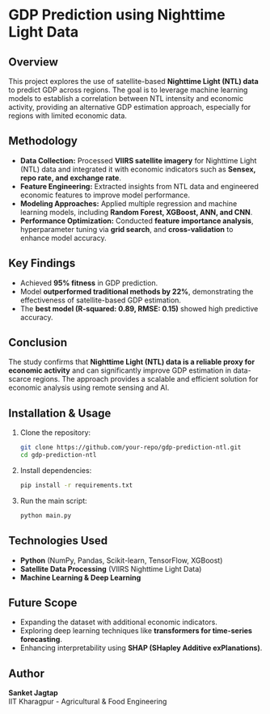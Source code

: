 # GDP Prediction using Nighttime Light Data

## Overview
This project explores the use of satellite-based **Nighttime Light (NTL) data** to predict GDP across regions. The goal is to leverage machine learning models to establish a correlation between NTL intensity and economic activity, providing an alternative GDP estimation approach, especially for regions with limited economic data.

## Methodology
- **Data Collection:** Processed **VIIRS satellite imagery** for Nighttime Light (NTL) data and integrated it with economic indicators such as **Sensex, repo rate, and exchange rate**.
- **Feature Engineering:** Extracted insights from NTL data and engineered economic features to improve model performance.
- **Modeling Approaches:** Applied multiple regression and machine learning models, including **Random Forest, XGBoost, ANN, and CNN**.
- **Performance Optimization:** Conducted **feature importance analysis**, hyperparameter tuning via **grid search**, and **cross-validation** to enhance model accuracy.

## Key Findings
- Achieved **95% fitness** in GDP prediction.
- Model **outperformed traditional methods by 22%**, demonstrating the effectiveness of satellite-based GDP estimation.
- The **best model (R-squared: 0.89, RMSE: 0.15)** showed high predictive accuracy.

## Conclusion
The study confirms that **Nighttime Light (NTL) data is a reliable proxy for economic activity** and can significantly improve GDP estimation in data-scarce regions. The approach provides a scalable and efficient solution for economic analysis using remote sensing and AI.

## Installation & Usage
1. Clone the repository:
   ```sh
   git clone https://github.com/your-repo/gdp-prediction-ntl.git
   cd gdp-prediction-ntl
   ```
2. Install dependencies:
   ```sh
   pip install -r requirements.txt
   ```
3. Run the main script:
   ```sh
   python main.py
   ```

## Technologies Used
- **Python** (NumPy, Pandas, Scikit-learn, TensorFlow, XGBoost)
- **Satellite Data Processing** (VIIRS Nighttime Light Data)
- **Machine Learning & Deep Learning**

## Future Scope
- Expanding the dataset with additional economic indicators.
- Exploring deep learning techniques like **transformers for time-series forecasting**.
- Enhancing interpretability using **SHAP (SHapley Additive exPlanations)**.

## Author
**Sanket Jagtap**  
IIT Kharagpur - Agricultural & Food Engineering
